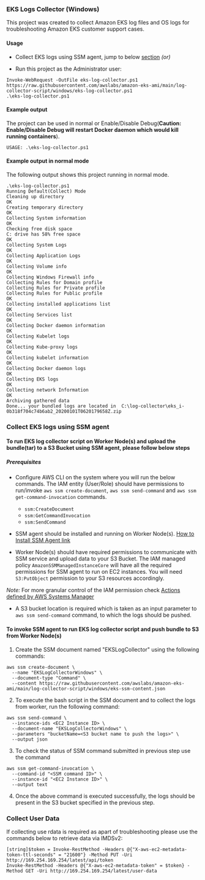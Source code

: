 ### EKS Logs Collector (Windows)

This project was created to collect Amazon EKS log files and OS logs for troubleshooting Amazon EKS customer support cases.

#### Usage

* Collect EKS logs using SSM agent, jump to below [section](#collect-eks-logs-using-ssm-agent) _(or)_

* Run this project as the Administrator user:

```
Invoke-WebRequest -OutFile eks-log-collector.ps1 https://raw.githubusercontent.com/awslabs/amazon-eks-ami/main/log-collector-script/windows/eks-log-collector.ps1
.\eks-log-collector.ps1
```

#### Example output

The project can be used in normal or Enable/Disable Debug(**Caution: Enable/Disable Debug will restart Docker daemon which would kill running containers**).

```
USAGE: .\eks-log-collector.ps1
```

#### Example output in normal mode

The following output shows this project running in normal mode.

```
.\eks-log-collector.ps1
Running Default(Collect) Mode
Cleaning up directory
OK
Creating temporary directory
OK
Collecting System information
OK
Checking free disk space
C: drive has 58% free space
OK
Collecting System Logs
OK
Collecting Application Logs
OK
Collecting Volume info
OK
Collecting Windows Firewall info
Collecting Rules for Domain profile
Collecting Rules for Private profile
Collecting Rules for Public profile
OK
Collecting installed applications list
OK
Collecting Services list
OK
Collecting Docker daemon information
OK
Collecting Kubelet logs
OK
Collecting Kube-proxy logs
OK
Collecting kubelet information
OK
Collecting Docker daemon logs
OK
Collecting EKS logs
OK
Collecting network Information
OK
Archiving gathered data
Done... your bundled logs are located in  C:\log-collector\eks_i-0b318f704c74b6ab2_20200101T0620179658Z.zip
```

### Collect EKS logs using SSM agent

#### To run EKS log collector script on Worker Node(s) and upload the bundle(tar) to a S3 Bucket using SSM agent, please follow below steps

##### Prerequisites

* Configure AWS CLI on the system where you will run the below commands. The IAM entity (User/Role) should have permissions to run/invoke `aws ssm create-document`, `aws ssm send-command` and `aws ssm get-command-invocation` commands.

  * `ssm:CreateDocument`
  * `ssm:GetCommandInvocation`
  * `ssm:SendCommand`

* SSM agent should be installed and running on Worker Node(s). [How to Install SSM Agent link](https://docs.aws.amazon.com/systems-manager/latest/userguide/sysman-manual-agent-install.html)

* Worker Node(s) should have required permissions to communicate with SSM service and upload data to your S3 Bucket. The IAM managed policy `AmazonSSMManagedInstanceCore` will have all the required permissions for SSM agent to run on EC2 instances. You will need `S3:PutObject` permission to your S3 resources accordingly.

*Note:* For more granular control of the IAM permission check [Actions defined by AWS Systems Manager](https://docs.aws.amazon.com/IAM/latest/UserGuide/list_awssystemsmanager.html%23awssystemsmanager-actions-as-permissions)

* A S3 bucket location is required which is taken as an input parameter to `aws ssm send-command` command, to which the logs should be pushed.

#### To invoke SSM agent to run EKS log collector script and push bundle to S3 from Worker Node(s)

1. Create the SSM document named "EKSLogCollector" using the following commands:

```
aws ssm create-document \
  --name "EKSLogCollectorWindows" \
  --document-type "Command" \
  --content https://raw.githubusercontent.com/awslabs/amazon-eks-ami/main/log-collector-script/windows/eks-ssm-content.json
```

2. To execute the bash script in the SSM document and to collect the logs from worker, run the following command:

```
aws ssm send-command \
  --instance-ids <EC2 Instance ID> \
  --document-name "EKSLogCollectorWindows" \
  --parameters "bucketName=<S3 bucket name to push the logs>" \
  --output json
```

3. To check the status of SSM command submitted in previous step use the command

```
aws ssm get-command-invocation \
  --command-id "<SSM command ID>" \
  --instance-id "<EC2 Instance ID>" \
  --output text
```

4. Once the above command is executed successfully, the logs should be present in the S3 bucket specified in the previous step.

### Collect User Data

If collecting use rdata is required as apart of troubleshooting please use the commands below to retrieve data via IMDSv2:

```
[string]$token = Invoke-RestMethod -Headers @{"X-aws-ec2-metadata-token-ttl-seconds" = "21600"} -Method PUT -Uri http://169.254.169.254/latest/api/token
Invoke-RestMethod -Headers @{"X-aws-ec2-metadata-token" = $token} -Method GET -Uri http://169.254.169.254/latest/user-data
```
